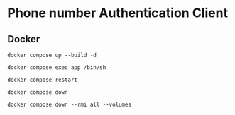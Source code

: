 # Phone number Authentication Client


## Docker

```
docker compose up --build -d
```

```
docker compose exec app /bin/sh
```

```
docker compose restart
```

```
docker compose down
```

```
docker compose down --rmi all --volumes
```
